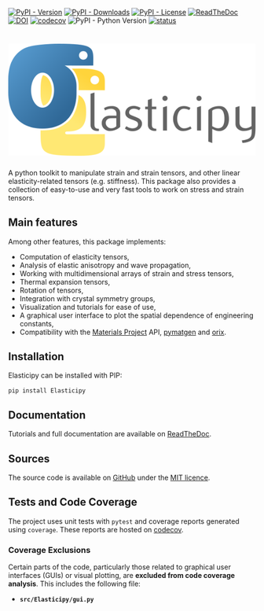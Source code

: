 [![PyPI - Version](https://img.shields.io/pypi/v/Elasticipy?link=https%3A%2F%2Fpypi.org%2Fproject%2FElasticipy%2F)](https://pypi.org/project/elasticipy/)
[![PyPI - Downloads](https://img.shields.io/pypi/dm/Elasticipy?link=https%3A%2F%2Fpypi.org%2Fproject%2FElasticipy%2F)](https://pypistats.org/packages/elasticipy)
[![PyPI - License](https://img.shields.io/pypi/l/Elasticipy)](https://github.com/DorianDepriester/Elasticipy/blob/main/LICENSE)
[![ReadTheDoc](https://readthedocs.org/projects/elasticipy/badge/?version=latest)](https://elasticipy.readthedocs.io/)
[![DOI](https://zenodo.org/badge/876162900.svg)](https://doi.org/10.5281/zenodo.14501849)
[![codecov](https://codecov.io/gh/DorianDepriester/Elasticipy/graph/badge.svg?token=VUZPEUPBH1)](https://codecov.io/gh/DorianDepriester/Elasticipy)
![PyPI - Python Version](https://img.shields.io/pypi/pyversions/Elasticipy)
[![status](https://joss.theoj.org/papers/8cce91b782f17f52e9ee30916cd86ad5/status.svg)](https://joss.theoj.org/papers/8cce91b782f17f52e9ee30916cd86ad5)

# ![Elasticipy](logo/logo_text.svg)

A python toolkit to manipulate strain and strain tensors, and other linear elasticity-related tensors (e.g. stiffness). 
This package also provides a collection of easy-to-use and very fast tools to work on stress and strain tensors.

## Main features
Among other features, this package implements:

- Computation of elasticity tensors,
- Analysis of elastic anisotropy and wave propagation,
- Working with multidimensional arrays of strain and stress tensors,
- Thermal expansion tensors,
- Rotation of tensors,
- Integration with crystal symmetry groups,
- Visualization and tutorials for ease of use,
- A graphical user interface to plot the spatial dependence of engineering constants,
- Compatibility with the [Materials Project](https://next-gen.materialsproject.org/) API, [pymatgen](https://pymatgen.org/) and 
[orix](https://orix.readthedocs.io/).

## Installation
Elasticipy can be installed with PIP:
````
pip install Elasticipy
````

## Documentation
Tutorials and full documentation are available on [ReadTheDoc](https://elasticipy.readthedocs.io/).

## Sources
The source code is available on [GitHub](https://github.com/DorianDepriester/Elasticipy) under the [MIT licence](https://github.com/DorianDepriester/Elasticipy/blob/c6c3d441a2d290ab8f4939992d5d753a1ad3bdb0/LICENSE).

## Tests and Code Coverage

The project uses unit tests with `pytest` and coverage reports generated using `coverage`. These reports are hosted on 
[codecov](https://app.codecov.io/gh/DorianDepriester/Elasticipy).

### **Coverage Exclusions**
Certain parts of the code, particularly those related to graphical user interfaces (GUIs) or visual plotting, are 
**excluded from code coverage analysis**. This includes the following file:

- **`src/Elasticipy/gui.py`**